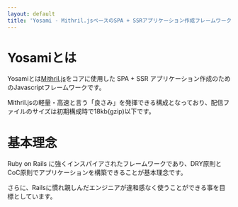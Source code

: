 ```yaml
---
layout: default
title: 'Yosami - Mithril.jsベースのSPA + SSRアプリケーション作成フレームワーク'
---
```


# Yosamiとは
Yosamiとは[Mithril.js](http://mithril-ja.js.org)をコアに使用した SPA + SSR アプリケーション作成のためのJavascriptフレームワークです。

Mithril.jsの軽量・高速と言う「良さみ」を発揮できる構成となっており、配信ファイルのサイズは初期構成時で18kb(gzip)以下です。

# 基本理念
Ruby on Rails に強くインスパイアされたフレームワークであり、DRY原則とCoC原則でアプリケーションを構築できることが基本理念です。

さらに、Railsに慣れ親しんだエンジニアが違和感なく使うことができる事を目標としています。
